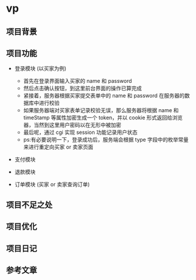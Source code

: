 # vp

## 项目背景

## 项目功能

- 登录模块 (以买家为例)
  - 首先在登录界面输入买家的 name 和 password
  - 然后点击确认按钮，到这里前台界面的操作已算完成
  - 紧接着，服务器根据买家提交表单中的 name 和 password 在服务器的数据库中进行校验
  - 如果服务器端对买家表单记录校验无误，那么服务器将根据 name 和 timeStamp 等属性加密生成一个 token，并以 cookie 形式返回给浏览器，当然到这里用户密码以在无形中被加密
  - 最后呢，通过 cgi 实现 session 功能记录用户状态
  - ps:有必要说明一下，登录成功后，服务端会根据 type 字段中的枚举常量来进行重定向买家 or 卖家页面

- 支付模块

- 退款模块

- 订单模块 (买家 or 卖家查询订单)

## 项目不足之处

## 项目优化

## 项目日记

## 参考文章
